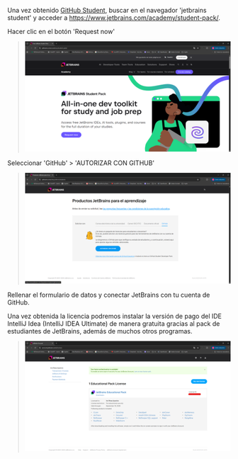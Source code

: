 Una vez obtenido [GitHub Student](Solicitud_GitHub_Student), buscar en el navegador 'jetbrains student' y acceder a https://www.jetbrains.com/academy/student-pack/.

Hacer clic en el botón 'Request now'

>![](img/jetbrains_student_pack.png)


Seleccionar 'GitHub' > 'AUTORIZAR CON GITHUB'

>![](img/vincular_github_jetbrains.png)

Rellenar el formulario de datos y conectar JetBrains con tu cuenta de GitHub.

Una vez obtenida la licencia podremos instalar la versión de pago del IDE IntelliJ Idea (IntelliJ IDEA Ultimate) de manera gratuita gracias al pack de estudiantes de JetBrains, además de muchos otros programas.

>![](img/jetbrains_educational_pack.png)

